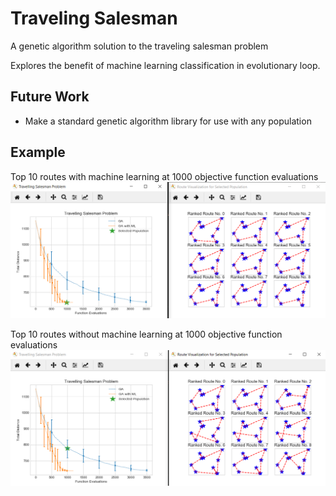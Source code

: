 # Traveling Salesman

A genetic algorithm solution to the traveling salesman problem

Explores the benefit of machine learning classification in evolutionary loop.

## Future Work

* Make a standard genetic algorithm library for use with any population

## Example

Top 10 routes with machine learning at 1000 objective function evaluations
![Example Image with Machine Learning](assets/ga_with_ml.png)

Top 10 routes without machine learning at 1000 objective function evaluations
![Example Image without Machine Learning](assets/ga_without_ml.png)



